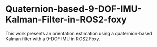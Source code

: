 # Quaternion-based-9-DOF-IMU-Kalman-Filter-in-ROS2-foxy

This work presents an orientation estimation using a quaternion-based Kalman filter with a 9-DOF IMU in ROS2 Foxy.
